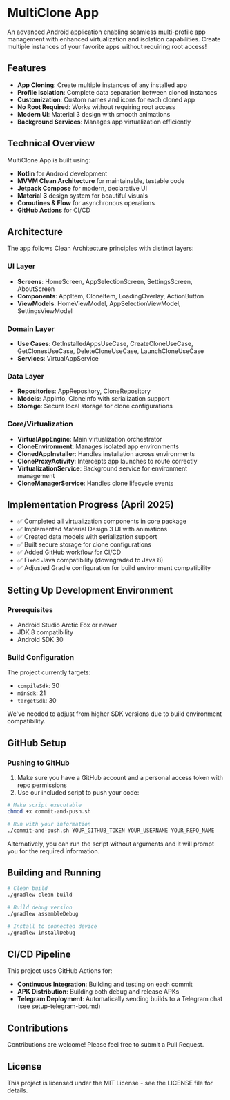 # MultiClone App

An advanced Android application enabling seamless multi-profile app management with enhanced virtualization and isolation capabilities. Create multiple instances of your favorite apps without requiring root access!

## Features

- **App Cloning**: Create multiple instances of any installed app
- **Profile Isolation**: Complete data separation between cloned instances
- **Customization**: Custom names and icons for each cloned app
- **No Root Required**: Works without requiring root access
- **Modern UI**: Material 3 design with smooth animations
- **Background Services**: Manages app virtualization efficiently

## Technical Overview

MultiClone App is built using:

- **Kotlin** for Android development
- **MVVM Clean Architecture** for maintainable, testable code
- **Jetpack Compose** for modern, declarative UI
- **Material 3** design system for beautiful visuals
- **Coroutines & Flow** for asynchronous operations
- **GitHub Actions** for CI/CD

## Architecture

The app follows Clean Architecture principles with distinct layers:

### UI Layer
- **Screens**: HomeScreen, AppSelectionScreen, SettingsScreen, AboutScreen
- **Components**: AppItem, CloneItem, LoadingOverlay, ActionButton
- **ViewModels**: HomeViewModel, AppSelectionViewModel, SettingsViewModel

### Domain Layer
- **Use Cases**: GetInstalledAppsUseCase, CreateCloneUseCase, GetClonesUseCase, DeleteCloneUseCase, LaunchCloneUseCase
- **Services**: VirtualAppService

### Data Layer
- **Repositories**: AppRepository, CloneRepository
- **Models**: AppInfo, CloneInfo with serialization support
- **Storage**: Secure local storage for clone configurations

### Core/Virtualization
- **VirtualAppEngine**: Main virtualization orchestrator
- **CloneEnvironment**: Manages isolated app environments
- **ClonedAppInstaller**: Handles installation across environments
- **CloneProxyActivity**: Intercepts app launches to route correctly
- **VirtualizationService**: Background service for environment management
- **CloneManagerService**: Handles clone lifecycle events

## Implementation Progress (April 2025)

- ✅ Completed all virtualization components in core package
- ✅ Implemented Material Design 3 UI with animations
- ✅ Created data models with serialization support
- ✅ Built secure storage for clone configurations
- ✅ Added GitHub workflow for CI/CD
- ✅ Fixed Java compatibility (downgraded to Java 8)
- ✅ Adjusted Gradle configuration for build environment compatibility

## Setting Up Development Environment

### Prerequisites
- Android Studio Arctic Fox or newer
- JDK 8 compatibility
- Android SDK 30

### Build Configuration
The project currently targets:
- `compileSdk`: 30
- `minSdk`: 21
- `targetSdk`: 30

We've needed to adjust from higher SDK versions due to build environment compatibility.

## GitHub Setup

### Pushing to GitHub
1. Make sure you have a GitHub account and a personal access token with repo permissions
2. Use our included script to push your code:

```bash
# Make script executable
chmod +x commit-and-push.sh

# Run with your information
./commit-and-push.sh YOUR_GITHUB_TOKEN YOUR_USERNAME YOUR_REPO_NAME
```

Alternatively, you can run the script without arguments and it will prompt you for the required information.

## Building and Running

```bash
# Clean build
./gradlew clean build

# Build debug version
./gradlew assembleDebug

# Install to connected device
./gradlew installDebug
```

## CI/CD Pipeline

This project uses GitHub Actions for:

- **Continuous Integration**: Building and testing on each commit
- **APK Distribution**: Building both debug and release APKs
- **Telegram Deployment**: Automatically sending builds to a Telegram chat (see setup-telegram-bot.md)

## Contributions

Contributions are welcome! Please feel free to submit a Pull Request.

## License

This project is licensed under the MIT License - see the LICENSE file for details.